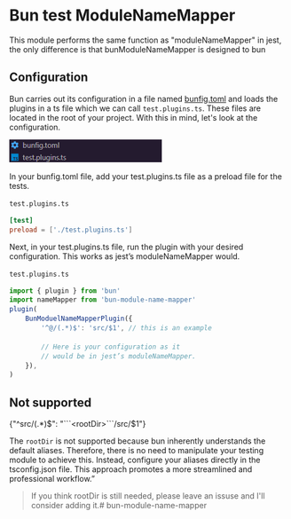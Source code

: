 # Bun test ModuleNameMapper

This module performs the same function as "moduleNameMapper" in jest, the only difference is that bunModuleNameMapper is designed to bun

## Configuration

Bun carries out its configuration in a file named [bunfig.toml](https://bun.sh/docs/runtime/bunfig) and loads the plugins in a ts file which we can call `test.plugins.ts`. These files are located in the root of your project. With this in mind, let's look at the configuration.

![Bun files](readme-files/image.png)

In your bunfig.toml file, add your test.plugins.ts file as a preload file for the tests.

`test.plugins.ts`

```toml
[test]
preload = ['./test.plugins.ts']
```

Next, in your test.plugins.ts file, run the plugin with your desired configuration. This works as jest’s moduleNameMapper would.

`test.plugins.ts`

```ts
import { plugin } from 'bun'
import nameMapper from 'bun-module-name-mapper'
plugin(
	BunModuelNameMapperPlugin({
		'^@/(.*)$': 'src/$1', // this is an example

		// Here is your configuration as it
		// would be in jest’s moduleNameMapper.
	}),
)
```

## Not supported

{"^src/(.*)$": "```<rootDir>```/src/$1"}

The ```rootDir``` is not supported because bun inherently understands the default aliases. Therefore, there is no need to manipulate your testing module to achieve this. Instead, configure your aliases directly in the tsconfig.json file. This approach promotes a more streamlined and professional workflow.”

> If you think rootDir is still needed, please leave an issuse and I'll consider adding it.# bun-module-name-mapper
